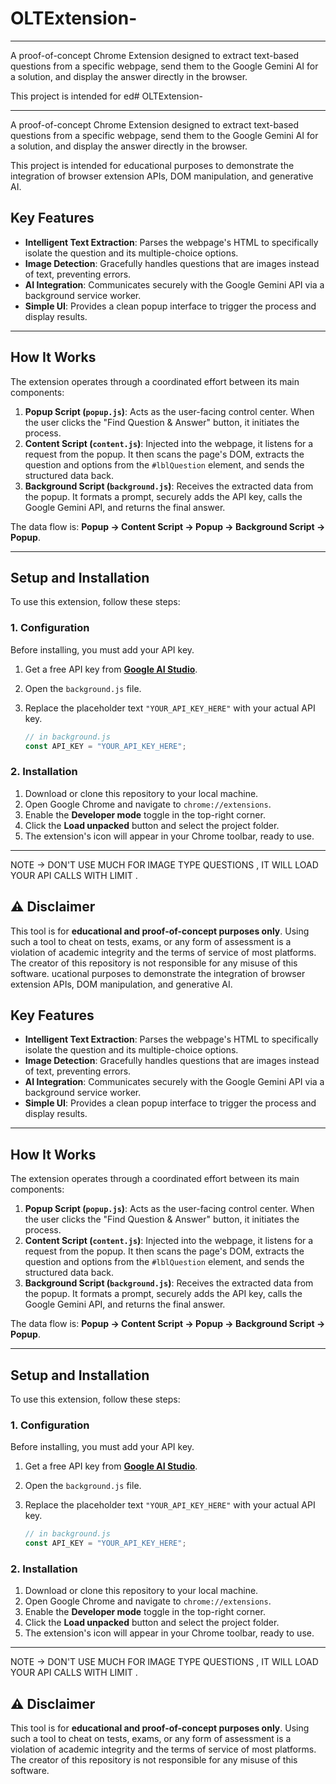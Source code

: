 # OLTExtension-


-----


A proof-of-concept Chrome Extension designed to extract text-based questions from a specific webpage, send them to the Google Gemini AI for a solution, and display the answer directly in the browser.

This project is intended for ed# OLTExtension-


-----


A proof-of-concept Chrome Extension designed to extract text-based questions from a specific webpage, send them to the Google Gemini AI for a solution, and display the answer directly in the browser.

This project is intended for educational purposes to demonstrate the integration of browser extension APIs, DOM manipulation, and generative AI.

## Key Features

  * **Intelligent Text Extraction**: Parses the webpage's HTML to specifically isolate the question and its multiple-choice options.
  * **Image Detection**: Gracefully handles questions that are images instead of text, preventing errors.
  * **AI Integration**: Communicates securely with the Google Gemini API via a background service worker.
  * **Simple UI**: Provides a clean popup interface to trigger the process and display results.

-----

## How It Works

The extension operates through a coordinated effort between its main components:

1.  **Popup Script (`popup.js`)**: Acts as the user-facing control center. When the user clicks the "Find Question & Answer" button, it initiates the process.
2.  **Content Script (`content.js`)**: Injected into the webpage, it listens for a request from the popup. It then scans the page's DOM, extracts the question and options from the `#lblQuestion` element, and sends the structured data back.
3.  **Background Script (`background.js`)**: Receives the extracted data from the popup. It formats a prompt, securely adds the API key, calls the Google Gemini API, and returns the final answer.

The data flow is: **Popup -\> Content Script -\> Popup -\> Background Script -\> Popup**.

-----

## Setup and Installation

To use this extension, follow these steps:

### 1\. Configuration

Before installing, you must add your API key.

1.  Get a free API key from **[Google AI Studio](https://aistudio.google.com/app/apikey)**.

2.  Open the `background.js` file.

3.  Replace the placeholder text `"YOUR_API_KEY_HERE"` with your actual API key.

    ```javascript
    // in background.js
    const API_KEY = "YOUR_API_KEY_HERE";
    ```

### 2\. Installation

1.  Download or clone this repository to your local machine.
2.  Open Google Chrome and navigate to `chrome://extensions`.
3.  Enable the **Developer mode** toggle in the top-right corner.
4.  Click the **Load unpacked** button and select the project folder.
5.  The extension's icon will appear in your Chrome toolbar, ready to use.

-----
NOTE -> DON'T USE MUCH FOR IMAGE TYPE QUESTIONS , IT WILL LOAD YOUR API CALLS WITH LIMIT . 
## ⚠️ Disclaimer


This tool is for **educational and proof-of-concept purposes only**. Using such a tool to cheat on tests, exams, or any form of assessment is a violation of academic integrity and the terms of service of most platforms. The creator of this repository is not responsible for any misuse of this software.
ucational purposes to demonstrate the integration of browser extension APIs, DOM manipulation, and generative AI.

## Key Features

  * **Intelligent Text Extraction**: Parses the webpage's HTML to specifically isolate the question and its multiple-choice options.
  * **Image Detection**: Gracefully handles questions that are images instead of text, preventing errors.
  * **AI Integration**: Communicates securely with the Google Gemini API via a background service worker.
  * **Simple UI**: Provides a clean popup interface to trigger the process and display results.

-----

## How It Works

The extension operates through a coordinated effort between its main components:

1.  **Popup Script (`popup.js`)**: Acts as the user-facing control center. When the user clicks the "Find Question & Answer" button, it initiates the process.
2.  **Content Script (`content.js`)**: Injected into the webpage, it listens for a request from the popup. It then scans the page's DOM, extracts the question and options from the `#lblQuestion` element, and sends the structured data back.
3.  **Background Script (`background.js`)**: Receives the extracted data from the popup. It formats a prompt, securely adds the API key, calls the Google Gemini API, and returns the final answer.

The data flow is: **Popup -\> Content Script -\> Popup -\> Background Script -\> Popup**.

-----

## Setup and Installation

To use this extension, follow these steps:

### 1\. Configuration

Before installing, you must add your API key.

1.  Get a free API key from **[Google AI Studio](https://aistudio.google.com/app/apikey)**.

2.  Open the `background.js` file.

3.  Replace the placeholder text `"YOUR_API_KEY_HERE"` with your actual API key.

    ```javascript
    // in background.js
    const API_KEY = "YOUR_API_KEY_HERE";
    ```

### 2\. Installation

1.  Download or clone this repository to your local machine.
2.  Open Google Chrome and navigate to `chrome://extensions`.
3.  Enable the **Developer mode** toggle in the top-right corner.
4.  Click the **Load unpacked** button and select the project folder.
5.  The extension's icon will appear in your Chrome toolbar, ready to use.

-----
NOTE -> DON'T USE MUCH FOR IMAGE TYPE QUESTIONS , IT WILL LOAD YOUR API CALLS WITH LIMIT . 
## ⚠️ Disclaimer


This tool is for **educational and proof-of-concept purposes only**. Using such a tool to cheat on tests, exams, or any form of assessment is a violation of academic integrity and the terms of service of most platforms. The creator of this repository is not responsible for any misuse of this software.
